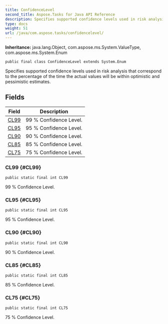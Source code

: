 ```yaml
---
title: ConfidenceLevel
second_title: Aspose.Tasks for Java API Reference
description: Specifies supported confidence levels used in risk analysis that correspond to the percentage of the time the actual values will be within optimistic and pessimistic estimates.
type: docs
weight: 51
url: /java/com.aspose.tasks/confidencelevel/
---
```


**Inheritance:**
java.lang.Object, com.aspose.ms.System.ValueType, com.aspose.ms.System.Enum
```
public final class ConfidenceLevel extends System.Enum
```

Specifies supported confidence levels used in risk analysis that correspond to the percentage of the time the actual values will be within optimistic and pessimistic estimates.
## Fields

| Field | Description |
| --- | --- |
| [CL99](#CL99) | 99 % Confidence Level. |
| [CL95](#CL95) | 95 % Confidence Level. |
| [CL90](#CL90) | 90 % Confidence Level. |
| [CL85](#CL85) | 85 % Confidence Level. |
| [CL75](#CL75) | 75 % Confidence Level. |
### CL99 {#CL99}
```
public static final int CL99
```


99 % Confidence Level.

### CL95 {#CL95}
```
public static final int CL95
```


95 % Confidence Level.

### CL90 {#CL90}
```
public static final int CL90
```


90 % Confidence Level.

### CL85 {#CL85}
```
public static final int CL85
```


85 % Confidence Level.

### CL75 {#CL75}
```
public static final int CL75
```


75 % Confidence Level.

